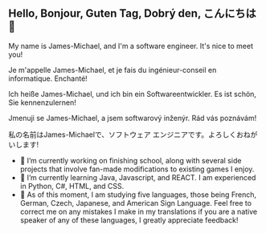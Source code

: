 ## Hello, Bonjour, Guten Tag, Dobrý den, こんにちは👋

My name is James-Michael, and I'm a software engineer. It's nice to meet you!

Je m'appelle James-Michael, et je fais du ingénieur-conseil en informatique. Enchanté!

Ich heiße James-Michael, und ich bin ein Softwareentwickler. Es ist schön, Sie kennenzulernen!

Jmenuji se James-Michael, a jsem softwarový inženýr. Rád vás poznávám!

私の名前はJames-Michaelで、ソフトウェア エンジニアです。よろしくおねがいします!

- 🔭 I’m currently working on finishing school, along with several side projects that involve fan-made modifications to existing games I enjoy.
- 🌱 I’m currently learning Java, Javascript, and REACT. I am experienced in Python, C#, HTML, and CSS.
- 💬 As of this moment, I am studying five languages, those being French, German, Czech, Japanese, and American Sign Language. Feel free to correct me on any mistakes I make in my translations if you are a native speaker of any of these languages, I greatly appreciate feedback!

<!--
**PrinceDrowsy/PrinceDrowsy** is a ✨ _special_ ✨ repository because its `README.md` (this file) appears on your GitHub profile.

Here are some ideas to get you started:

- 🔭 I’m currently working on ...
- 🌱 I’m currently learning ...
- 👯 I’m looking to collaborate on ...
- 🤔 I’m looking for help with ...
- 💬 Ask me about ...
- 📫 How to reach me: ...
- 😄 Pronouns: ...
- ⚡ Fun fact: ...
-->
